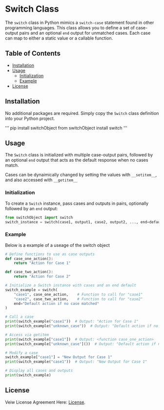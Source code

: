 # Switch Class

The `switch` class in Python mimics a `switch-case` statement found in other programming languages. This class allows you to define a set of case-output pairs and an optional `end` output for unmatched cases. Each case can map to either a static value or a callable function.

## Table of Contents

- [Installation](#installation)
- [Usage](#usage)
  - [Initialization](#initialization)
  - [Example](#example)
- [License](#license)

## Installation

No additional packages are required. Simply copy the `Switch` class definition into your Python project.

'''
pip install switchObject
from switchObject install switch
'''

## Usage

The `Switch` class is initialized with multiple case-output pairs, followed by an optional `end` output that acts as the default response when no cases match.

Cases can be dynaimically changed by setting the values with `__setitem__`, and also accessed with `__getitem__`

### Initialization

To create a `Switch` instance, pass cases and outputs in pairs, optionally followed by an `end` output:

```python
from switchObject import switch
switch_instance = switch(case1, output1, case2, output2, ..., end=default_output)

```
### Example

Below is a example of a useage of the switch object

```python
# Define functions to use as case outputs
def case_one_action():
    return "Action for Case 1"

def case_two_action():
    return "Action for Case 2"

# Initialize a Switch instance with cases and an end default
switch_example = switch(
    "case1", case_one_action,    # Function to call for "case1"
    "case2", case_two_action,    # Function to call for "case2"
    end="Default action if no case matched"
)

# Call a case
print(switch_example("case1"))  # Output: "Action for Case 1"
print(switch_example("unknown_case"))  # Output: "Default action if no case matched"

# Access via getitem
print(switch_example["case1"])  # Output: <function case_one_action>
print(switch_example["unknown_case"]())  # Output: "Default action if no case matched"

# Modify a case
switch_example["case1"] = "New Output for Case 1"
print(switch_example("case1"))  # Output: "New Output for Case 1"

# Display all cases and outputs
print(switch_example)
```
## License
Veiw License Agreement Here: [License](./LICENSE).
